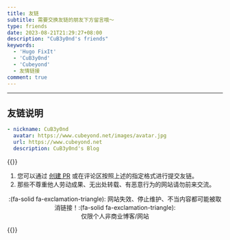 ```yaml
---
title: 友链
subtitle: 需要交换友链的朋友下方留言哦～
type: friends
date: 2023-08-21T21:29:27+08:00
description: "CuB3y0nd's friends"
keywords:
  - 'Hugo FixIt'
  - 'CuB3y0nd'
  - 'Cubeyond'
  - 友情链接
comment: true
---
```


---

## 友链说明

```yaml
- nickname: CuB3y0nd
  avatar: https://www.cubeyond.net/images/avatar.jpg
  url: https://www.cubeyond.net
  description: CuB3y0nd's Blog
```

{{<admonition type="info">}}

1. 您可以通过 [创建 PR](https://github.com/CuB3y0nd/CuB3y0nd.github.io/pulls) 或在评论区按照上述的指定格式进行提交友链。
2. 那些不尊重他人劳动成果、无出处转载、有恶意行为的网站请勿前来交流。

<center>
  :(fa-solid fa-exclamation-triangle): 网站失效、停止维护、不当内容都可能被取消链接！:(fa-solid fa-exclamation-triangle):</br>
  仅限个人非商业博客/网站
</center>

{{</admonition>}}

